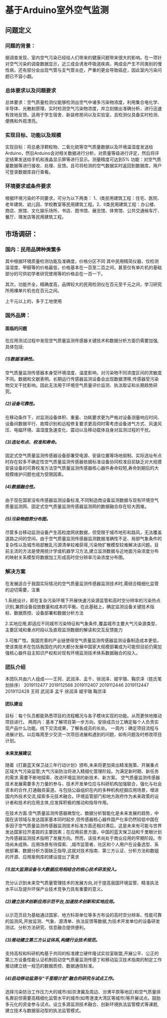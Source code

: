 # 基于Arduino室外空气监测
## 问题定义
### 问题的背景：
据调查发现，室内空气污染已经给人们带来的健康问题带来很大的影响。在一项针对空气污染的调查数据显示，近三成会诱发呼吸道疾病，两成会产生不同类别的慢性病，还有部分会出现气管与支气管炎症，严重的更会导致癌症，因此室内污染问题已不容小觑。
### 总体要求以及问题要求
总体要求：空气质量检测仪能够检测出空气中诸多污染物浓度，利用集合电化学、半导体、光散射原理，实时检测空气污染物浓度，并立刻做出准确分析，进行迅速有效地反馈。适用于学生宿舍、新装修房间以及实验室，且检测仪具备实时检测、便携和外观漂亮。
### 实现目标、功能以及规模
实现目标：将总悬浮颗粒物、二氧化硫等空气质量数据以及环境温湿度发送给Arduino，然后Arduino会对相关数据进行分析，对质量等级进行评定，然后将评定结果发送给手机和液晶显示屏等进行显示。测量精度可达到5%
功能：对空气质量数据等进行接收、处理、反馈。且可将检测的空气数据实时返回到数据库，用户可登录数据库自行查看。
### 环境要求或条件要求
根据环境污染的不同要求，可分为以下两类：
1、Ⅰ类民用建筑工程：住宅、医院、老年建筑、幼儿园、学校教室等民用建筑工程。2、Ⅱ类民用建筑工程：办公楼、商店、旅馆、文化娱乐场所、书店、图书馆、展览馆、体育馆、公共交通候车厅、餐厅、理发店等民用建筑工程。
## 市场调研：
### 国内：民用品牌种类繁多
 
其中根据环境质量检测功能及准确度，价格分区不同
其中民用精简仪器，仅检测温湿度、甲醛等的价格最低，价格基本在一百至二百之间，甚至仅有单片机的基础部分的可供初学者研究使用等的价格会在一百一下。
   
其次，功能齐全，精确度高，品牌较大的民用检测仪在百元至千元之间，学习研究所用裸单片机也在百元之间。
  
 
上千元以上的，多于工地使用

### 国外品牌：
#### 面临的问题
在应用测试过程中发现空气质量监测传感器关键技术和数据分析方面仍需要加强,具体包括:
##### (1)数据准确性。
空气质量监测传感器本身受环境湿度、温度影响，对污染物不同浓度区间的灵敏度不同。数据和文献表明。长期运行传感器监测设备会出现数据漂移,传感器受污染物交叉干扰影响。因此无法用于环境空气质量评价监测、执法取证和长期趋势研究。
##### (2)设备可靠性。
在移动条件下，对监测设备体积、重量、功耗要求更为严格对设备测量响应时间、设备间数据平行、故障识别和远程修复要求更高伺时需考虑设备进气方式、风速风压、电磁环境、温湿度急速变化、震动以及移动载体自身对监测过程的干扰。
##### (3)选址布点、校准和寿命。
固定式空气质量监测传感器设备部署受电源、安装位置等场地煅制、实际选址布点时存在较多不确定性空气质量监测传感器依据标准设备协同校准目前缺乏对大规摸安装设备的可靠校准方法空气质量监测传感器核心器件寿命较短,寿命到期后的大规模维护问题也成为受限因素。
##### (4)数据融合性。
由于现在国家没有传感器监测设备标准,不同制造商设备监测数据与现有环境空气质量监测网、固定式空气质量监测传感器监测网的数据融合存在较大困难。
##### (5)污染物趋势分布图。
尽筐多台移动监测设备产生高粒度网状数据，但受限于城市地形和路风，无法覆盖道路之间的空间。由于空气质量监测传感器监测数据准确性不足、局部气象条件的复杂性以及城市局部散乱污源清单较难获得,污染物扩散模型较难解决该问题。目前主流的方法是使用统计学或机器学习方法,建立监测数据与近地面污染浓度分布的映射关系模型将数据加工形成高时空分辨率污染浓度分布图。
### 解决方案
在发展适合于我国实际情况的空气质量监测传感器监测技术时,需结合精细化监管的迫切需要，注重

1.系统设计，即在复杂污染环境下开展快速污染源监管和高时空分辨率的污染热点识别,兼顾设备投放数量和成本的平衡。在此基础上，确定监测设备关键技术指标、数据质控、设备部署和数据分析方法

2.实地应用,即适应不同城市污染特征和气象条件,覆盖城巿主要大气污染源类型、主要区域和重点时段以及直观监测数据的解读和交互反馈能力

3.可推广性。我国完善的产业链使得空气质量监测传感器监测设备制造成本更低，使该类技术在包括我国在内的大都分发展中国家大规模部署成为可能但目前仍需加强核心器件自主知识产权和对现有环境监测技术体系数据融合的投入。
### 团队介绍
本团队共由六人组成——王珂、武润泽、孟千、徐润泽、姬宇璐、鞠京泽（姓氏笔划排序）
2019112477	2019112568	2019112407	2019112446	2019112447	2019112428
王珂	武润泽	孟千	徐润泽	姬宇璐	鞠京泽
#### 团队建设
目标：每个队员都能熟悉项目的流程概况与各子模块实现的功能。从而更快地推动项目进行。
两周内：基本了解项目第一步方向，安排成员分工确定每个人负责实现产品什么功能。线下交流成果，了解各成员的长处。
一周内：确定项目流程与进展计划。以后每周至少交流一次项目进展和遇到的问题，如有问题及时修改项目计划。
#### 未来发展建议
随着《打嬴蓝天保卫战三年行动计划》颁布,未来将更加突出精准施策、开展重点区域大气污染监管;大气污染防治将进入精细化管理阶段。为满足新时期、新任务的需求.需要不断地探索、改进环境监测的新技术、新方案。
空气质量监测传感器技术发展需要多方力量的参与，技术开发单位应与科研机构加强联合，强化与社会资本的合作,打通融资渠道。与包括公益组织在内的多种机构挖掘应用场景，增进国内外技术交流,探索多元技术融合。环境监管部门和地方政府作为未来政策的设计者和技术的应用主体,应发挥积极的推动和指导作用。

在技术方面.空气质量监测传感器微型化、数据分析智能化是未来发展的趋势，中国在该领域与发达国家基本同时起步,但传感器核心器件国产化率仍然较低中国在多因子空气质量监测传感器监测技术标准方面还相对滞后，这是未来有可能与世界发达国家拉开差距的主要因素；在应用前景方面，中国的蓝天保卫战和千里眼计划为传感器监测技术指明了发展方向。然而，该技术尚处于商业应用的早期阶段。市场尚未成熟、应用场景有待探索、,城市监管者、社区和个人用户在设备选型、系统部署、数据分析方面缺乏指导,这就对技术指南、第三方认证、分析方法和数姐的开源、应用案例库的建设提出了需求

##### (1)加大监测设备与大数据应用相结合的核心技术研发投入。
充分认识到未来空气质量管理技术的发展方向,对于提高我国环境监管、精准执法水平以及提升环保产业技术竞争力具有重要的意义。
##### (2)建立技术创新应用示范平台,加速技术创新和实地应用。
以示范页目为基础通过国家、地方科哥单位等多方布设的高时空分辨率、性能可靠的监测风,开放监测、气象、源清单、执法反馈等数据,为技术开发单位的设备研发测试、分析方法研究、信息融合提供便利。
##### (3)推动建立第三方认证体系,构建行业技术规范。
支持高校和科研机构基于共同的标准建立硬件隆试实验室联盟,开展公平、公正的第三方设备性能认证机制启动空气质量监测传感丁和移动监汉技术指南的制定工作推动建立统一规范的数据质控、数据通信标准。
##### (4)启动移动监测与“千里眼计划”融合的研究与试点工作。
选择污染防治工作压力大的城市(如京津冀及周边、汾渭平原等地区)和空气质量排名靠前但需要高精细化监管水平的城市(如粤港澳大湾区等城市)等开展试点。鼓励多元化的资金参与试点。设立多源监测技术融合、创新环境执法监管模式等课题,建立技术与数据驱动型的执法监管模式。
